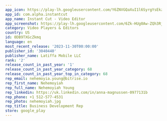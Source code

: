 ```yaml
---
app_icon: https://play-lh.googleusercontent.com/Y6ZNVGQaXuI1l6SyrgYsEkzV2n3LP_Iq2PoUtv5AeS7c3wAeQ9OViLj4ltfmJVXLGJY
app_id: com.alpha.instantcut
app_name: Instant Cut - Video Editor
app_screenshot: https://play-lh.googleusercontent.com/6Zk-HUg0Aw-ZQh3Rjin8DB5Ol4UcFH5NfmFITMgEgrjEum7L6Hj1i4MepIqlig1zYa0
category: Video Players & Editors
country: US
id: 0DB9TXGcZkmq
language: en
most_recent_release: '2023-11-30T00:00:00'
publisher_id: '3040440'
publisher_name: Latiffa Mobile LLC
rank: '2'
release_count_in_past_year: '1'
release_count_in_past_year_category: 68
release_count_in_past_year_top_in_category: 68
rep_email: nehemoyia.young@bitrise.io
rep_first_name: Nehemoyiah
rep_full_name: Nehemoyiah Young
rep_linkedin: https://uk.linkedin.com/in/anna-magnussen-0977131b
rep_phone: +1 512-577-4531
rep_photo: nehemoyiah.jpg
rep_title: Business Development Rep
store: google_play
---
```


